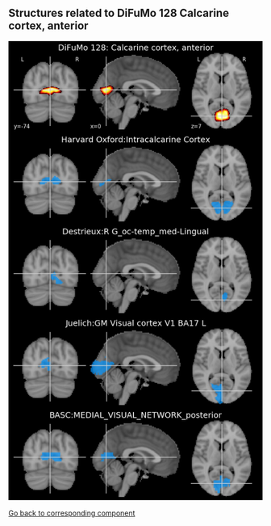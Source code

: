 


## Structures related to DiFuMo 128 Calcarine cortex, anterior

![85](85.jpg "Structures related to DiFuMo 128 Calcarine cortex, anterior")

[Go back to corresponding component](https://parietal-inria.github.io/DiFuMo/128/html/85.html)